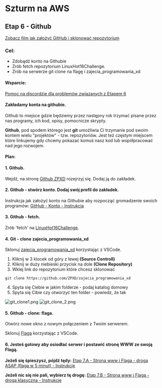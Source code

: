 # Szturm na AWS

## Etap 6 - Github

[Zobacz film jak założyć GitHub i sklonować repozytorium](http://bityl.pl/0CeeF)

### Cel:
- Zdobądź konto na Githubie
- Zrób fetch repozytorium LinuxHot16Challenge.
- Zrób na serwerze git clone na flagę i zajecia_programowania_xd


#### Wsparcie:

[Pomoc na discordzie dla problemów związanych z Etapem 6](https://discord.gg/TFTJkAPDD7)


#### Zakładamy konta na githubie.

Github to miejsce gdzie będziemy przez następny rok trzymać pisane przez nas programy, ich kod, opisy, pomocnicze skrypty. 

**Github**, pod spodem którego jest **git** umożliwia Ci trzymanie pod swoim kontem wielu "projektów" - tzw. repozytoriów.
Jest też częstym miejscem które linkujemy gdy chcemy pokazać komuś nasz kod lub współpracować nad jego rozwojem.


#### Plan:
	
#### 1. Github. 

Wejdź, na stronę [Github ZPXD](https://github.com/ZPXD) rozejrzyj się. 
Dodaj ją do zakładek.

#### 2. Github - stwórz konto. Dodaj swój profil do zakładek.
Instrukcja jak założyć konto na Githubie aby rozpocząć gromadzenie swoich programów:
[GitHub - Konto - Instrukcja](http://bityl.pl/ddkCX)

#### 3. Github - fetch.
Zrób 'fetch' na [LinuxHot16Challenge](https://github.com/ZPXD/LinuxHot16Challenge).

#### 4. Git - clone zajecia_programowania_xd

Sklonuj [zajecia_programowania_xd](https://github.com/ZPXD/zajecia_programowania_xd)  korzystając z VSCode. 


1. Kliknij w 3 klocek od góry z lewej **(Source Controll)**
2. Kliknij w duży niebieski przycisk na dole **(Clone Repository)**
3. Wklej link do repozytorium które chcesz sklonować
```
git clone https://github.com/ZPXD/zajecia_programowania_xd
```
4. Spyta się Ciebie w jakim folderze - podaj katalog domowy
5. Spyta się Cibie czy otworzyć ten folder - powiedz, że tak

![git_clone1.png](foto/git_clone1.png)
![git_clone_2.png](foto/git_clone_2.png)

#### 5. Github - clone: flaga.

Otwórz nowe okno z nowym połączeniem z Twoim serwerem.

Sklonuj [Flaga](https://github.com/ZPXD/flaga) korzystając z VSCode. 

#### 6. Jesteś gotowy aby osiodłać serwer i postawić stronę WWW ze swoją Flagą.

 
**Jeżeli się śpieszysz, pójdź tędy:** [Etap 7.A - Strona www i Flaga - droga ASAP (flaga w 5 minut) - Instrukcje]( http://bityl.pl/o7IM4)

**Jeżeli nic się nie pali, wybierz tę drogę:** [Etap 7.B - Strona www i Flaga - droga klasyczna - Instrukcje]( http://bityl.pl/BcfxJ)
